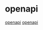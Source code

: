 # openapi

[openapi](https://github.com/google/gnostic)
[openapi](https://github.com/juhaku/utoipa)
